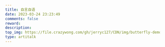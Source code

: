 ```yaml
---
title: 自言自语
date: 2023-03-24 23:23:49
comments: false
reward:
description:
top_img: https://file.crazywong.com/gh/jerryc127/CDN/img/butterfly-demo-talking-top-img.jpg
type: artitalk
---
```

